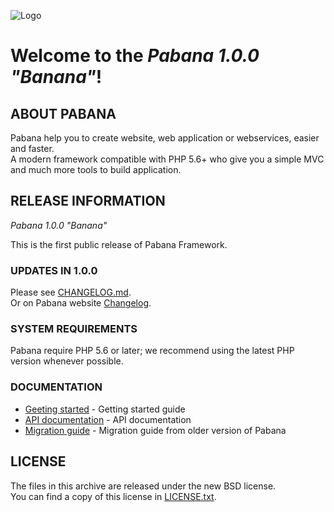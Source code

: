 ![Logo](https://pabana.futurasoft.fr/img/logo_github.png)

# Welcome to the *Pabana 1.0.0 "Banana"*!

## ABOUT PABANA

Pabana help you to create website, web application or webservices, easier and faster.  
A modern framework compatible with PHP 5.6+ who give you a simple MVC and much more tools to build application.

## RELEASE INFORMATION

*Pabana 1.0.0 "Banana"*

This is the first public release of Pabana Framework.

### UPDATES IN 1.0.0

Please see [CHANGELOG.md](CHANGELOG.md).  
Or on Pabana website [Changelog](https://pabana.futurasoft.fr/about/changelog/).

### SYSTEM REQUIREMENTS

Pabana require PHP 5.6 or later; we recommend using the latest PHP version whenever possible.

### DOCUMENTATION

* [Geeting started](https://pabana.futurasoft.fr/documentation/1.0.0/getting-started/) - Getting started guide
* [API documentation](https://pabana.futurasoft.fr/api/1.0.0/) - API documentation
* [Migration guide](https://pabana.futurasoft.fr/documentation/1.0.0/migration/) - Migration guide from older version of Pabana

## LICENSE

The files in this archive are released under the new BSD license.  
You can find a copy of this license in [LICENSE.txt](LICENSE.txt).